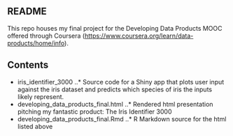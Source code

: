 ## README

This repo houses my final project for the Developing Data Products MOOC offered through Coursera (https://www.coursera.org/learn/data-products/home/info).

## Contents

* iris_identifier_3000
..* Source code for a Shiny app that plots user input against the iris dataset and predicts which species of iris the inputs likely represent.
* developing_data_products_final.html
..* Rendered html presentation pitching my fantastic product: The Iris Identifier 3000
* developing_data_products_final.Rmd
..* R Markdown source for the html listed above

